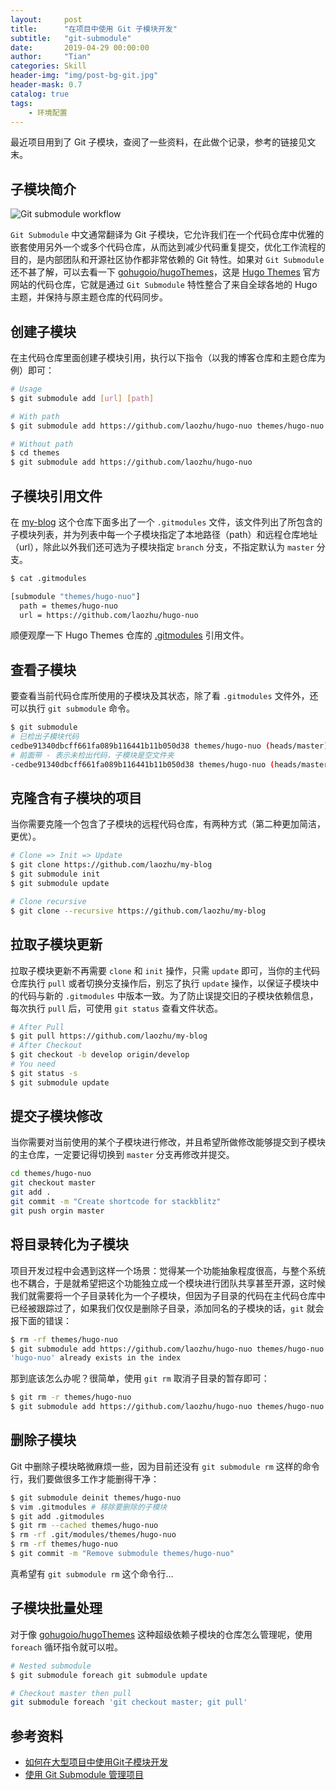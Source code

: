 ```yaml
---
layout:     post
title:      "在项目中使用 Git 子模块开发"
subtitle:   "git-submodule"
date:       2019-04-29 00:00:00
author:     "Tian"
categories: Skill
header-img: "img/post-bg-git.jpg"
header-mask: 0.7
catalog: true
tags:
    - 环境配置
---
```


最近项目用到了 Git 子模块，查阅了一些资料，在此做个记录，参考的链接见文末。

## 子模块简介

![Git submodule workflow](https://laozhu.me/media/posts/git-submodule-tutorial/01.jpg)

`Git Submodule` 中文通常翻译为 Git 子模块，它允许我们在一个代码仓库中优雅的嵌套使用另外一个或多个代码仓库，从而达到减少代码重复提交，优化工作流程的目的，是内部团队和开源社区协作都非常依赖的 Git 特性。如果对 `Git Submodule` 还不甚了解，可以去看一下 [gohugoio/hugoThemes](https://github.com/gohugoio/hugoThemes)，这是 [Hugo Themes](https://themes.gohugo.io/) 官方网站的代码仓库，它就是通过 `Git Submodule` 特性整合了来自全球各地的 Hugo 主题，并保持与原主题仓库的代码同步。

## 创建子模块

在主代码仓库里面创建子模块引用，执行以下指令（以我的博客仓库和主题仓库为例）即可：

```bash
# Usage
$ git submodule add [url] [path]

# With path
$ git submodule add https://github.com/laozhu/hugo-nuo themes/hugo-nuo

# Without path
$ cd themes
$ git submodule add https://github.com/laozhu/hugo-nuo
```

## 子模块引用文件

在 [my-blog](https://github.com/laozhu/my-blog) 这个仓库下面多出了一个 `.gitmodules` 文件，该文件列出了所包含的子模块列表，并为列表中每一个子模块指定了本地路径（path）和远程仓库地址（url），除此以外我们还可选为子模块指定 `branch` 分支，不指定默认为 `master` 分支。

```bash
$ cat .gitmodules

[submodule "themes/hugo-nuo"]
  path = themes/hugo-nuo
  url = https://github.com/laozhu/hugo-nuo
```

顺便观摩一下 Hugo Themes 仓库的 [.gitmodules](https://github.com/gohugoio/hugoThemes/blob/master/.gitmodules) 引用文件。

## 查看子模块

要查看当前代码仓库所使用的子模块及其状态，除了看 `.gitmodules` 文件外，还可以执行 `git submodule` 命令。

```bash
$ git submodule
# 已检出子模块代码
cedbe91340dbcff661fa089b116441b11b050d38 themes/hugo-nuo (heads/master)
# 前面带 - 表示未检出代码，子模块是空文件夹
-cedbe91340dbcff661fa089b116441b11b050d38 themes/hugo-nuo (heads/master)
```

## 克隆含有子模块的项目

当你需要克隆一个包含了子模块的远程代码仓库，有两种方式（第二种更加简洁，更优）。

```bash
# Clone => Init => Update
$ git clone https://github.com/laozhu/my-blog
$ git submodule init
$ git submodule update

# Clone recursive
$ git clone --recursive https://github.com/laozhu/my-blog
```

## 拉取子模块更新

拉取子模块更新不再需要 `clone` 和 `init` 操作，只需 `update` 即可，当你的主代码仓库执行 `pull` 或者切换分支操作后，别忘了执行 `update` 操作，以保证子模块中的代码与新的 `.gitmodules` 中版本一致。为了防止误提交旧的子模块依赖信息，每次执行 `pull` 后，可使用 `git status` 查看文件状态。

```bash
# After Pull
$ git pull https://github.com/laozhu/my-blog
# After Checkout
$ git checkout -b develop origin/develop
# You need
$ git status -s
$ git submodule update
```

## 提交子模块修改

当你需要对当前使用的某个子模块进行修改，并且希望所做修改能够提交到子模块的主仓库，一定要记得切换到 `master` 分支再修改并提交。

```bash
cd themes/hugo-nuo
git checkout master
git add .
git commit -m "Create shortcode for stackblitz"
git push orgin master
```

## 将目录转化为子模块

项目开发过程中会遇到这样一个场景：觉得某一个功能抽象程度很高，与整个系统也不耦合，于是就希望把这个功能独立成一个模块进行团队共享甚至开源，这时候我们就需要将一个子目录转化为一个子模块，但因为子目录的代码在主代码仓库中已经被跟踪过了，如果我们仅仅是删除子目录，添加同名的子模块的话，`git` 就会报下面的错误：

```bash
$ rm -rf themes/hugo-nuo
$ git submodule add https://github.com/laozhu/hugo-nuo themes/hugo-nuo
'hugo-nuo' already exists in the index
```

那到底该怎么办呢？很简单，使用 `git rm` 取消子目录的暂存即可：

```bash
$ git rm -r themes/hugo-nuo
$ git submodule add https://github.com/laozhu/hugo-nuo themes/hugo-nuo
```

## 删除子模块

Git 中删除子模块略微麻烦一些，因为目前还没有 `git submodule rm` 这样的命令行，我们要做很多工作才能删得干净：

```bash
$ git submodule deinit themes/hugo-nuo
$ vim .gitmodules # 移除要删除的子模块
$ git add .gitmodules
$ git rm --cached themes/hugo-nuo
$ rm -rf .git/modules/themes/hugo-nuo
$ rm -rf themes/hugo-nuo
$ git commit -m "Remove submodule themes/hugo-nuo"
```

真希望有 `git submodule rm` 这个命令行…

## 子模块批量处理

对于像 [gohugoio/hugoThemes](https://github.com/gohugoio/hugoThemes) 这种超级依赖子模块的仓库怎么管理呢，使用 `foreach` 循环指令就可以啦。

```bash
# Nested submodule
$ git submodule foreach git submodule update

# Checkout master then pull
git submodule foreach 'git checkout master; git pull'
```

## 参考资料

- [如何在大型项目中使用Git子模块开发](<https://juejin.im/post/5c1c5d305188256a272aa0ec>)
- [使用 Git Submodule 管理项目](<https://juejin.im/entry/59a0046b518825243d1f05be>)
